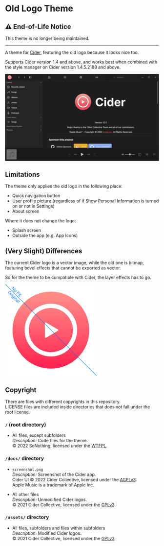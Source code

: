 # Old Logo Theme

## ⚠ End-of-Life Notice

This theme is no longer being maintained.

---

A theme for [Cider], featuring the old logo because it looks nice too.

Supports Cider version 1.4 and above, and works best when combined with the style manager on Cider version 1.4.5.2188 and above.

![Screenshot of the modified logo inside the Cider interface](https://raw.githubusercontent.com/SoNothingMC/Cider_OldLogoTheme/main/docs/screenshot.png)

## Limitations

The theme only applies the old logo in the following place:

* Quick navigation button
* User profile picture (regardless of if Show Personal Information is turned on or not in Settings)
* About screen

Where it does not change the logo:

* Splash screen
* Outside the app (e.g. App Icons)

## (Very Slight) Differences

The current Cider logo is a vector image, while the old one is bitmap, featuring bevel effects that cannot be exported as vector.

So for the theme to be compatible with Cider, the layer effects has to go.

<img src="https://raw.githubusercontent.com/SoNothingMC/Cider_OldLogoTheme/main/docs/psd_af_comparison.png" alt="A comparison between the original logo and one without layer effects." width=300px>

## Copyright

There are files with different copyrights in this repository.  
LICENSE files are included inside directories that does not fall under the root license.

### `/` (root directory)

* All files, except subfolders  
*Description:* Code files for the theme.  
© 2022 SoNothing, licensed under the [WTFPL].

### `/docs/` directory

* `screenshot.png`  
*Description:* Screenshot of the Cider app.  
Cider UI © 2022 Cider Collective, licensed under the [AGPLv3].  
Apple Music is a trademark of Apple Inc.

* All other files  
*Description:* Unmodified Cider logos.  
© 2021 Cider Collective, licensed under the [GPLv3].

### `/assets/` directory

* All files, subfolders and files within subfolders  
*Description:* Modified Cider logos.  
© 2021 Cider Collective, licensed under the [GPLv3].

[Cider]: https://cider.sh/
[WTFPL]: https://github.com/SoNothingMC/Cider_OldLogoTheme/blob/main/LICENSE/
[AGPLv3]: https://github.com/ciderapp/Cider/blob/2804de5f15824ea13c6f64430f828cb665e1dfe9/LICENSE/
[GPLv3]: https://github.com/ciderapp/Cider/blob/37e9c8276ed2cd38c6a12cb12645bb36ced4a441/LICENSE/
